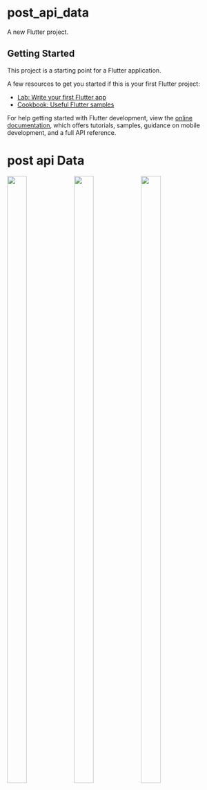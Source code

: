 # post_api_data

A new Flutter project.

## Getting Started

This project is a starting point for a Flutter application.

A few resources to get you started if this is your first Flutter project:

- [Lab: Write your first Flutter app](https://docs.flutter.dev/get-started/codelab)
- [Cookbook: Useful Flutter samples](https://docs.flutter.dev/cookbook)

For help getting started with Flutter development, view the
[online documentation](https://docs.flutter.dev/), which offers tutorials,
samples, guidance on mobile development, and a full API reference.

# post api Data

<p>
  
  <img src="https://github.com/darshansankhat/post_api_data/assets/119835050/575361b5-5a30-47fa-8b3b-7772be35ff9b" height="60%" width="30%">
  <img src="https://github.com/darshansankhat/post_api_data/assets/119835050/8c9d2799-3446-46d9-9080-2ca3f48e67a3" height="60%" width="30%">
  <img src="https://github.com/darshansankhat/post_api_data/assets/119835050/4eccd897-57c9-4ffa-a8e2-1cf7a2ab7283" height="60%" width="30%">
  
  </p>
